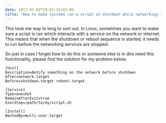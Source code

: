 ```yaml
---
date: 2017-01-02T19:02:32+02:00
title: "How to make systemd run a script on shutdown while networking is still there"
---
```


This took me way to long to sort out. In Linux, sometimes you want to make sure a script is ran which interacts with a service on the network or internet. This means that when the shutdown or reboot sequence is started, it needs to run before the networking services are stopped.

So just in case I forget how to do this or someone else is in dire need this functionality, please find the solution for my problem below.

```
[Unit]
Description=Notify something on the network before shutdown
After=network.target
Before=shutdown.target reboot.target

[Service]
Type=oneshot
RemainAfterExit=true
ExecStop=/path/to/my/script.sh

[Install]
WantedBy=multi-user.target
```
